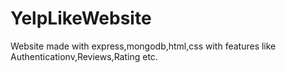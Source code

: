 # YelpLikeWebsite
Website made with express,mongodb,html,css with features like Authenticationv,Reviews,Rating etc.
